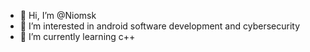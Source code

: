 - 👋 Hi, I’m @Niomsk
- 👀 I’m interested in android software development and cybersecurity
- 🌱 I’m currently learning c++

<!---
Niomsk/Niomsk is a ✨ special ✨ repository because its `README.md` (this file) appears on your GitHub profile.
You can click the Preview link to take a look at your changes.
--->
